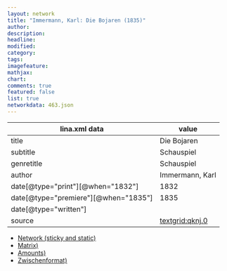 ```yaml
---
layout: network
title: "Immermann, Karl: Die Bojaren (1835)"
author:
description:
headline:
modified:
category:
tags:
imagefeature: 
mathjax: 
chart: 
comments: true
featured: false
list: true
networkdata: 463.json
---
```

lina.xml data  | value
------------- | -------------
title|Die Bojaren
subtitle|Schauspiel
genretitle|Schauspiel
author|Immermann, Karl
date[@type="print"][@when="1832"]|1832
date[@type="premiere"][@when="1835"]|1835
date[@type="written"]|
source|[textgrid:qknj.0](https://textgridlab.org/1.0/tgcrud-public/rest/textgrid:qknj.0/data)



* [Network (sticky and static)](/linas/network463)
* [Matrix)](/linas/matrix463)
* [Amounts)](/linas/amount463)
* [Zwischenformat)](/linas/lina463 )
